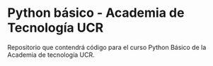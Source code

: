 # Python básico - Academia de Tecnología UCR
Repositorio que contendrá código para el curso Python Básico de la Academia de tecnología UCR.
